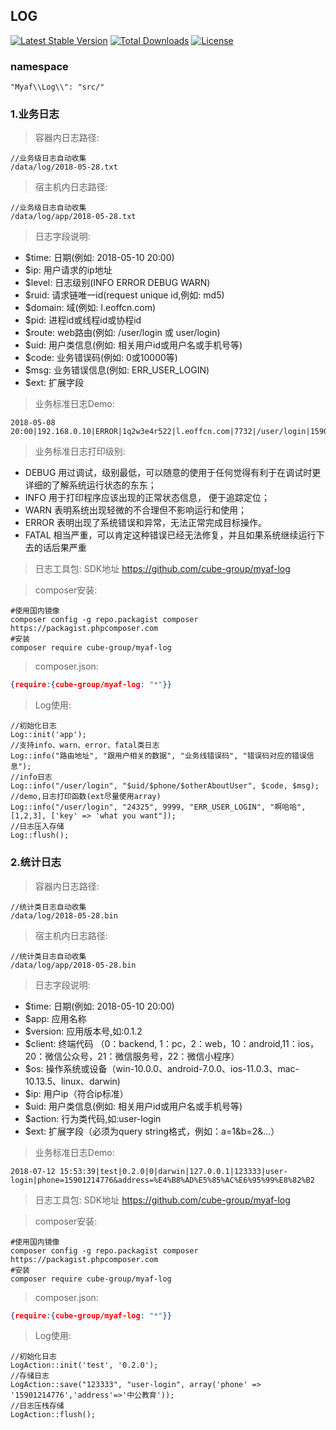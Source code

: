 ## LOG
[![Latest Stable Version](https://poser.pugx.org/cube-group/myaf-log/version)](https://packagist.org/packages/cube-group/myaf-log)
[![Total Downloads](https://poser.pugx.org/cube-group/myaf-log/downloads)](https://packagist.org/packages/cube-group/myaf-log)
[![License](https://poser.pugx.org/cube-group/myaf-log/license)](https://packagist.org/packages/cube-group/myaf-log)
### namespace
```
"Myaf\\Log\\": "src/"
```
### 1.业务日志
>容器内日志路径:
```shell
//业务级日志自动收集
/data/log/2018-05-28.txt
```
>宿主机内日志路径:
```shell
//业务级日志自动收集
/data/log/app/2018-05-28.txt
```

>日志字段说明:
* $time: 日期(例如: 2018-05-10 20:00)
* $ip: 用户请求的ip地址
* $level: 日志级别(INFO ERROR DEBUG WARN)
* $ruid: 请求链唯一id(request unique id,例如: md5)
* $domain: 域(例如: l.eoffcn.com)
* $pid: 进程id或线程id或协程id
* $route: web路由(例如: /user/login 或 user/login)
* $uid: 用户类信息(例如: 相关用户id或用户名或手机号等)
* $code: 业务错误码(例如: 0或10000等)
* $msg: 业务错误信息(例如: ERR_USER_LOGIN)
* $ext: 扩展字段

>业务标准日志Demo:
```shell
2018-05-08 20:00|192.168.0.10|ERROR|1q2w3e4r522|l.eoffcn.com|7732|/user/login|1590214776|9800|ERR_SOMETHING|xxx
```

>业务标准日志打印级别:
* DEBUG 用过调试，级别最低，可以随意的使用于任何觉得有利于在调试时更详细的了解系统运行状态的东东；
* INFO 用于打印程序应该出现的正常状态信息， 便于追踪定位；
* WARN 表明系统出现轻微的不合理但不影响运行和使用；
* ERROR 表明出现了系统错误和异常，无法正常完成目标操作。
* FATAL 相当严重，可以肯定这种错误已经无法修复，并且如果系统继续运行下去的话后果严重

>日志工具包:
SDK地址 https://github.com/cube-group/myaf-log

>composer安装:
```shell
#使用国内镜像
composer config -g repo.packagist composer https://packagist.phpcomposer.com
#安装
composer require cube-group/myaf-log
```
>composer.json:
```json
{require:{cube-group/myaf-log: "*"}}
```
>Log使用:
```
//初始化日志
Log::init('app');
//支持info、warn、error、fatal类日志
Log::info("路由地址", "跟用户相关的数据", "业务线错误码", "错误码对应的错误信息");
//info日志
Log::info("/user/login", "$uid/$phone/$otherAboutUser", $code, $msg);
//demo,日志打印函数(ext尽量使用array)
Log::info("/user/login", "24325", 9999, "ERR_USER_LOGIN", "啊哈哈", [1,2,3], ['key' => 'what you want"]);
//日志压入存储
Log::flush();
```
### 2.统计日志
>容器内日志路径:
```shell
//统计类日志自动收集
/data/log/2018-05-28.bin
```
>宿主机内日志路径:
```shell
//统计类日志自动收集
/data/log/app/2018-05-28.bin
```
>日志字段说明:
* $time: 日期(例如: 2018-05-10 20:00)
* $app: 应用名称
* $version: 应用版本号,如:0.1.2
* $client: 终端代码 （0：backend, 1：pc，2：web，10：android,11：ios，20：微信公众号，21：微信服务号，22：微信小程序）
* $os: 操作系统或设备（win-10.0.0、android-7.0.0、ios-11.0.3、mac-10.13.5、linux、darwin)
* $ip: 用户ip（符合ip标准）
* $uid: 用户类信息(例如: 相关用户id或用户名或手机号等)
* $action: 行为类代码,如:user-login
* $ext: 扩展字段（必须为query string格式，例如：a=1&b=2&...）

>业务标准日志Demo:
```shell
2018-07-12 15:53:39|test|0.2.0|0|darwin|127.0.0.1|123333|user-login|phone=15901214776&address=%E4%B8%AD%E5%85%AC%E6%95%99%E8%82%B2
```

>日志工具包:
SDK地址 https://github.com/cube-group/myaf-log

>composer安装:
```shell
#使用国内镜像
composer config -g repo.packagist composer https://packagist.phpcomposer.com
#安装
composer require cube-group/myaf-log
```
>composer.json:
```json
{require:{cube-group/myaf-log: "*"}}
```
>Log使用:
```
//初始化日志
LogAction::init('test', '0.2.0');
//存储日志
LogAction::save("123333", "user-login", array('phone' => '15901214776','address'=>'中公教育'));
//日志压栈存储
LogAction::flush();
```

